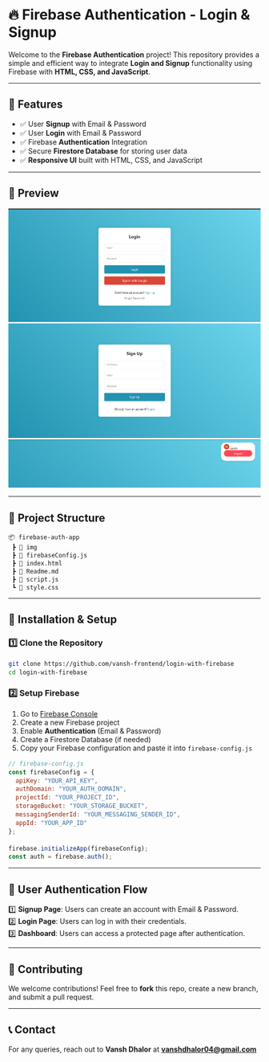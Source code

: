 # 🔥 Firebase Authentication - Login & Signup

Welcome to the **Firebase Authentication** project! This repository provides a simple and efficient way to integrate **Login and Signup** functionality using Firebase with **HTML, CSS, and JavaScript**.

---

## 🚀 Features

- ✅ User **Signup** with Email & Password  
- ✅ User **Login** with Email & Password  
- ✅ Firebase **Authentication** Integration  
- ✅ Secure **Firestore Database** for storing user data  
- ✅ **Responsive UI** built with HTML, CSS, and JavaScript  

---

## 🎯 Preview  

![Login Screen](img/login.png)  
![Signup Screen](img/signup.png)  
![dashboard icon](img/logo.png)  

---

## 📂 Project Structure  

```
📦 firebase-auth-app
 ┣ 📂 img
 ┣ 📜 firebaseConfig.js
 ┣ 📜 index.html
 ┣ 📜 Readme.md
 ┣ 📜 script.js
 ┗ 📜 style.css

```

---

## 🔧 Installation & Setup  

### 1️⃣ Clone the Repository  

```sh
git clone https://github.com/vansh-frontend/login-with-firebase
cd login-with-firebase
```

### 2️⃣ Setup Firebase  

1. Go to [Firebase Console](https://console.firebase.google.com/)  
2. Create a new Firebase project  
3. Enable **Authentication** (Email & Password)  
4. Create a Firestore Database (if needed)  
5. Copy your Firebase configuration and paste it into `firebase-config.js`  

```js
// firebase-config.js
const firebaseConfig = {
  apiKey: "YOUR_API_KEY",
  authDomain: "YOUR_AUTH_DOMAIN",
  projectId: "YOUR_PROJECT_ID",
  storageBucket: "YOUR_STORAGE_BUCKET",
  messagingSenderId: "YOUR_MESSAGING_SENDER_ID",
  appId: "YOUR_APP_ID"
};

firebase.initializeApp(firebaseConfig);
const auth = firebase.auth();
```

---

## 🔑 User Authentication Flow  

1️⃣ **Signup Page**: Users can create an account with Email & Password.  
2️⃣ **Login Page**: Users can log in with their credentials.  
3️⃣ **Dashboard**: Users can access a protected page after authentication.  

---


## 🌟 Contributing  

We welcome contributions! Feel free to **fork** this repo, create a new branch, and submit a pull request.  

---


## 📞 Contact  

For any queries, reach out to **Vansh Dhalor** at **vanshdhalor04@gmail.com**  

